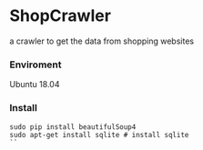 # ShopCrawler

a crawler to get the data from shopping websites

### Enviroment 
Ubuntu 18.04
### Install 
```
sudo pip install beautifulSoup4
sudo apt-get install sqlite # install sqlite
``
